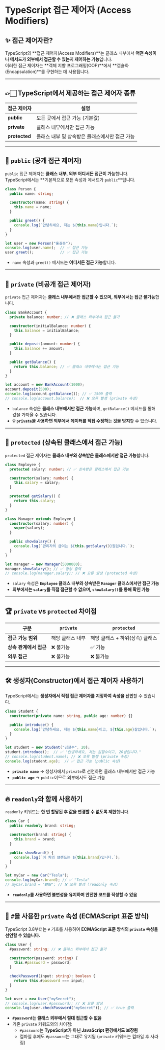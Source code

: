 # TypeScript 접근 제어자 (Access Modifiers)

## ✨ 접근 제어자란?
TypeScript의 **접근 제어자(Access Modifiers)**는 클래스 내부에서 **어떤 속성이나 메서드가 외부에서 접근할 수 있는지 제어하는 기능**입니다.  
이러한 접근 제어자는 **객체 지향 프로그래밍(OOP)**에서 **캡슐화(Encapsulation)**를 구현하는 데 사용됩니다.

---

## 👉🏻 TypeScript에서 제공하는 접근 제어자 종류

| 접근 제어자 | 설명 |
|------------|----------------------------------|
| **public** | 모든 곳에서 접근 가능 (기본값) |
| **private** | 클래스 내부에서만 접근 가능 |
| **protected** | 클래스 내부 및 상속받은 클래스에서만 접근 가능 |

---

## 📌 `public` (공개 접근 제어자)

`public` 접근 제어자는 **클래스 내부, 외부 어디서든 접근이 가능**합니다.  
TypeScript에서는 **기본적으로 모든 속성과 메서드가 `public`**입니다.

```ts
class Person {
  public name: string;

  constructor(name: string) {
    this.name = name;
  }

  public greet() {
    console.log(`안녕하세요, 저는 ${this.name}입니다.`);
  }
}

let user = new Person("홍길동");
console.log(user.name);  // ✅ 접근 가능
user.greet();            // ✅ 접근 가능
```
- `name` 속성과 `greet()` 메서드는 **어디서든 접근 가능**합니다.

---

## 🚀 `private` (비공개 접근 제어자)

`private` 접근 제어자는 **클래스 내부에서만 접근할 수 있으며, 외부에서는 접근 불가능**합니다.

```ts
class BankAccount {
  private balance: number; // ❌ 클래스 외부에서 접근 불가

  constructor(initialBalance: number) {
    this.balance = initialBalance;
  }

  public deposit(amount: number) {
    this.balance += amount;
  }

  public getBalance() {
    return this.balance; // ✅ 클래스 내부에서는 접근 가능
  }
}

let account = new BankAccount(1000);
account.deposit(500);
console.log(account.getBalance()); // ✅ 1500 출력
// console.log(account.balance);  // ❌ 오류 발생 (private 속성)
```
- `balance` 속성은 **클래스 내부에서만 접근 가능**하며, `getBalance()` 메서드를 통해 값을 가져올 수 있습니다.
- **💡 `private`을 사용하면 외부에서 데이터를 직접 수정하는 것을 방지**할 수 있습니다.

---

## 🎯 `protected` (상속된 클래스에서 접근 가능)

`protected` 접근 제어자는 **클래스 내부와 상속받은 클래스에서만 접근 가능**합니다.

```ts
class Employee {
  protected salary: number; // ✅ 상속받은 클래스에서 접근 가능

  constructor(salary: number) {
    this.salary = salary;
  }

  protected getSalary() {
    return this.salary;
  }
}

class Manager extends Employee {
  constructor(salary: number) {
    super(salary);
  }

  public showSalary() {
    console.log(`관리자의 급여는 ${this.getSalary()}원입니다.`);
  }
}

let manager = new Manager(5000000);
manager.showSalary(); // ✅ 정상 출력
// console.log(manager.salary); // ❌ 오류 발생 (protected 속성)
```
- `salary` 속성은 **`Employee` 클래스 내부와 상속받은 `Manager` 클래스에서만 접근 가능**
- **외부에서는 `salary`를 직접 접근할 수 없으며, `showSalary()`를 통해 확인 가능**

---

## 🏆 `private` vs `protected` 차이점

| 구분 | `private` | `protected` |
|------|----------|------------|
| **접근 가능 범위** | 해당 클래스 내부 | 해당 클래스 + 하위(상속) 클래스 |
| **상속 관계에서 접근** | ❌ 불가능 | ✅ 가능 |
| **외부 접근** | ❌ 불가능 | ❌ 불가능 |

---

## 🛠️ 생성자(Constructor)에서 접근 제어자 사용하기

TypeScript에서는 **생성자에서 직접 접근 제어자를 지정하여 속성을 선언**할 수 있습니다.

```ts
class Student {
  constructor(private name: string, public age: number) {}

  public introduce() {
    console.log(`안녕하세요, 저는 ${this.name}이고, ${this.age}살입니다.`);
  }
}

let student = new Student("김철수", 20);
student.introduce();  // ✅ "안녕하세요, 저는 김철수이고, 20살입니다."
// console.log(student.name); // ❌ 오류 발생 (private 속성)
console.log(student.age);  // ✅ 접근 가능 (public 속성)
```
- **`private name`** → 생성자에서 `private`로 선언하면 클래스 내부에서만 접근 가능
- **`public age`** → `public`이므로 외부에서도 접근 가능

---

## 🔥 `readonly`와 함께 사용하기

`readonly` 키워드는 **한 번 할당된 후 값을 변경할 수 없도록 제한**합니다.

```ts
class Car {
  public readonly brand: string;

  constructor(brand: string) {
    this.brand = brand;
  }

  public showBrand() {
    console.log(`이 차의 브랜드는 ${this.brand}입니다.`);
  }
}

let myCar = new Car("Tesla");
console.log(myCar.brand); // ✅ "Tesla"
// myCar.brand = "BMW"; // ❌ 오류 발생 (readonly 속성)
```
- **`readonly`를 사용하면 불변성을 유지하며 안전한 코드를 작성할 수 있음**

---

## 🎯 `#`을 사용한 `private` 속성 (ECMAScript 표준 방식)

TypeScript 3.8부터는 `#` 기호를 사용하여 **ECMAScript 표준 방식의 `private` 속성을 선언할 수 있습니다.**

```ts
class User {
  #password: string; // ❌ 클래스 외부에서 접근 불가

  constructor(password: string) {
    this.#password = password;
  }

  checkPassword(input: string): boolean {
    return this.#password === input;
  }
}

let user = new User("mySecret");
// console.log(user.#password); // ❌ 오류 발생
console.log(user.checkPassword("mySecret")); // ✅ true 출력
```
- **`#password`는 클래스 외부에서 절대 접근할 수 없음**
- 기존 `private` 키워드와의 차이점:
    - `#password`는 **TypeScript가 아닌 JavaScript 환경에서도 보장됨**
    - 컴파일 후에도 `#password`는 그대로 유지됨 (`private` 키워드는 컴파일 후 사라짐)

